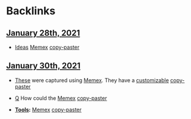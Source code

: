 
# Backlinks
## [January 28th, 2021](<January 28th, 2021.md>)
- [Ideas](<Ideas.md>) [Memex](<Memex.md>) [copy-paster](<copy-paster.md>)

## [January 30th, 2021](<January 30th, 2021.md>)
- [These](((CCODMMO6j))) were captured using [Memex](<Memex.md>). They have a [customizable](<customizable.md>) [copy-paster](<copy-paster.md>)

- [Q](<Q.md>) How could the [Memex](<Memex.md>) [copy-paster](<copy-paster.md>)

- **[Tools](<Tools.md>):** [Memex](<Memex.md>) [copy-paster](<copy-paster.md>)

